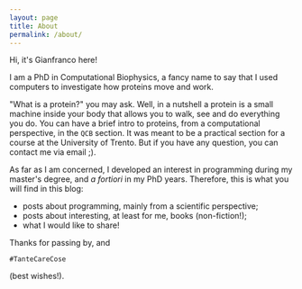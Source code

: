 ```yaml
---
layout: page
title: About
permalink: /about/
---
```


Hi, it's Gianfranco here!

I am a PhD in Computational Biophysics, a fancy name to say that I used
computers to investigate how proteins move and work.

"What is a protein?" you may ask. Well, in a nutshell a protein is a small
machine inside your body that allows you to walk, see and do everything you
do. You can have a brief intro to proteins, from a computational perspective,
in the `QCB` section. It was meant to be a practical section for a course at
the University of Trento. But if you have any question, you can contact me via
email ;).

As far as I am concerned, I developed an interest in programming during my
master's degree, and _a fortiori_ in my PhD years. Therefore, this is what you
will find in this blog:
- posts about programming, mainly from a scientific perspective;
- posts about interesting, at least for me, books (non-fiction!);
- what I would like to share!

Thanks for passing by, and
```
#TanteCareCose
```
(best wishes!).
